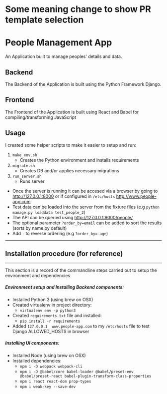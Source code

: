 # Some meaning change to show PR template selection

# People Management App
An Application built to manage peoples' details and data.

## Backend
The Backend of the Application is built using the Python Framework Django.

## Frontend
The Frontend of the Application is built using React and Babel for compiling/transforming JavaScript

## Usage
I created some helper scripts to make it easier to setup and run:

1. `make_env.sh`
    - Creates the Python environment and installs requirements
2. `migrate.sh`
    - Creates DB and/or applies necessary migrations
3. `run_server.sh`
    - Runs server

- Once the server is running it can be accesed via a browser by going to 
http://127.0.0.1:8000 or if configured in `/etc/hosts` http://www.people-app.com
- Test data can be loaded into the server from the fixture files (e.g `python manage.py loaddata test_people_2`)
- The API can be queried using http://127.0.0.1:8000/people/
- The optional parameter `?order_by=email` can be added to sort the results (sorts by name by default)
- Add `-` to reverse ordering (e.g `?order_by=-age`)

---
## Installation procedure (for reference)

---
This section is a record of the commandline steps carried out to setup the environment and dependencies

##### Environment setup and Installing Backend components:
- Installed Python 3 (using brew on OSX)
- Created virtualenv in project directory: 
    - `virtualenv env -p python3`
- Created `requirements.txt` file and installed:
    - `pip install -r requirements`
- Added `127.0.0.1  www.people-app.com` to my `/etc/hosts` file to test Django ALLOWED_HOSTS in browser

##### Installing UI components:
- Installed Node (using brew on OSX)
- Installed dependencies:
    - `npm i -D webpack webpack-cli`
    - `npm i -D @babel/core babel-loader @babel/preset-env @babel/preset-react babel-plugin-transform-class-properties`
    - `npm i react react-dom prop-types`
    - `npm i weak-key --save-dev`

